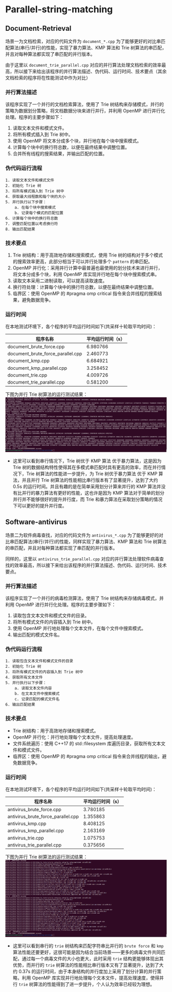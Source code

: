 # Parallel-string-matching

## Document-Retrieval

场景一为文档检索，对应的代码文件为 `document_*.cpp` 为了能够更好的对比串匹配算法(串行/并行)的性能，实现了暴力算法、KMP 算法和 Trie 树算法的串匹配，并且对每种算法都实现了串匹配的并行版本。

由于这里以 `document_trie_parallel.cpp` 对应的并行算法处理文档检索的效率最高，所以接下来给出该程序的并行算法描述、伪代码、运行时间、技术要点（其余文档检索的程序将在性能测试中作为对比）

### 并行算法描述

该程序实现了一个并行的文档检索算法，使用了 Trie 树结构来存储模式，并行的策略为数据划分策略，将文档数据分块来进行并行，并利用 OpenMP 进行并行化处理。程序的主要步骤如下：

1. 读取文本文件和模式文件。
2. 将所有模式插入到 Trie 树中。
3. 使用 OpenMP 将文本分成多个块，并行地在每个块中搜索模式。
4. 计算每个块中的换行符总数，以便在最终结果中调整位置。
5. 合并所有线程的搜索结果，并输出匹配的位置。

### 伪代码运行流程

```plaintext
1. 读取文本文件和模式文件
2. 初始化 Trie 树
3. 将所有模式插入到 Trie 树中
4. 获取最大线程数和每个块的大小
5. 并行执行以下步骤：
    a. 在每个块中搜索模式
    b. 记录每个模式的匹配位置
6. 计算每个块中的换行符总数
7. 调整匹配位置以考虑换行符
8. 输出匹配结果
```

### 技术要点
1. Trie 树结构：用于高效地存储和搜索模式，使用 Trie 树的结构对于多个模式的搜索效率更高，此部分相当于可以并行处理多个 `pattern` 的串匹配。
2. OpenMP 并行化：采用并行计算中最普遍也最使用的划分技术来进行并行，将文本分成多个块，利用 OpenMP 库实现并行地在每个块中搜索模式串。
3. 读取文本采用二进制读取，可以提高读取速度。
4. 换行符处理：计算每个块中的换行符总数，以便在最终结果中调整位置。
5. 临界区：使用 OpenMP 的 #pragma omp critical 指令来合并线程的搜索结果，避免数据竞争。


### 运行时间
在本地测试环境下，各个程序的平均运行时间如下(共采样十轮取平均时间)：

| 程序名称 | 平均运行时间（s） |
| -------- | ------------------ |
| document_brute_force.cpp | 6.980766 |
| document_brute_force_parallel.cpp | 2.460773 |
| document_kmp.cpp | 6.684921 |
| document_kmp_parallel.cpp | 3.258452 |
| document_trie.cpp | 4.009726 |
| document_trie_parallel.cpp | 0.581200 |

下图为并行 Trie 树算法的运行测试结果：
![](img/image.png)

- 这里可以看到串行情况下，Trie 树优于 KMP 算法 优于暴力算法，这是因为 Trie 树的数据结构特性使得其在多模式串匹配时具有更高的效率，而在并行情况下，Trie 树算法的性能进一步提升，为 Trie 树优于暴力算法 优于 KMP 算法，并且并行 Trie 树算法的性能相比串行版本有了显著提升，达到了大约 0.5s 的运行时间。并且有趣的是在简单采用划分计算来并行的 KMP 算法并没有比并行的暴力算法有更好的性能，这也许是因为 KMP 算法对于简单的划分并行并不能够很好的提升并行度，而 Trie 和暴力算法在采取划分策略的情况下可以更好的提升并行度。

## Software-antivirus

场景二为软件病毒查找，对应的代码文件为 `antivirus_*.cpp` 为了能够更好的对比串匹配算法(串行/并行)的性能，同样实现了暴力算法、KMP 算法和 Trie 树算法的串匹配，并且对每种算法都实现了串匹配的并行版本。

同样的，这里以 `antivirus_trie_parallel.cpp` 对应的并行算法处理软件病毒查找的效率最高，所以接下来给出该程序的并行算法描述、伪代码、运行时间、技术要点。

### 并行算法描述
该程序实现了一个并行的病毒检测算法，使用了 Trie 树结构来存储病毒模式，并利用 OpenMP 进行并行化处理。程序的主要步骤如下：

1. 读取包含文本文件和模式文件的目录。
2. 将所有模式文件的内容插入到 Trie 树中。
3. 使用 OpenMP 并行地处理每个文本文件，在每个文件中搜索模式。
4. 输出匹配的模式文件名。

### 伪代码运行流程

```plaintext
1. 读取包含文本文件和模式文件的目录
2. 初始化 Trie 树
3. 将所有模式文件的内容插入到 Trie 树中
4. 获取所有文本文件
5. 并行执行以下步骤：
    a. 读取文本文件内容
    b. 在文本文件中搜索模式
    c. 记录匹配的模式文件名
6. 输出匹配结果
```

### 技术要点
- Trie 树结构：用于高效地存储和搜索模式。
- OpenMP 并行化：并行地处理每个文本文件，提高处理速度。
- 文件系统遍历：使用 C++17 的 std::filesystem 库遍历目录，获取所有文本文件和模式文件。
- 临界区：使用 OpenMP 的 #pragma omp critical 指令来合并线程的输出，避免数据竞争。

### 运行时间
在本地测试环境下，各个程序的平均运行时间如下(共采样十轮取平均时间)：

| 程序名称 | 平均运行时间（s） |
| -------- | ------------------ |
| antivirus_brute_force.cpp | 3.780185 |
| antivirus_brute_force_parallel.cpp | 1.355863 |
| antivirus_kmp.cpp | 8.408125 |
| antivirus_kmp_parallel.cpp | 2.163169 |
| antivirus_trie.cpp | 1.075753 |
| antivirus_trie_parallel.cpp | 0.375656 |

下图为并行 Trie 树算法的运行测试结果：
![](img/image1.png)

- 这里可以看到串行的 `trie` 树结构来匹配字符串比并行的 `brute force` 和 `kmp` 算法性能还要更好，这很可能是因为结合当前场景——更多的病毒文件共同匹配，通过每一个病毒文件的大小也更大，此时采用 `trie` 结构更能够体现出其优势，而并行的 `trie` 树算法的性能相比串行版本又有了显著提升，达到了大约 0.37s 的运行时间，由于本身结构的并行度加上采用了划分计算的并行策略，利用 OpenMP 库实现并行地处理每个文本文件，提高处理速度，使得并行 `trie` 树算法的性能得到了进一步提升，个人认为效率已经较为理想。